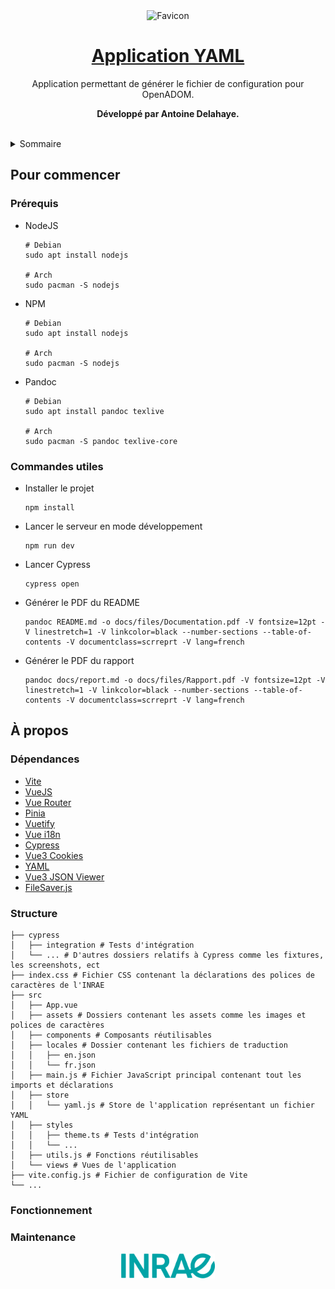 <div align="center">
  <img src="public/favicon.ico" alt="Favicon" width="80"/>
  <h1>
    <a href="https://forgemia.inra.fr/anaee-dev/implementations-si-ore/si_v2_tools/si-ore-v2-yaml-configuration">
      Application YAML
    </a>
  </h1>
  <p>
    Application permettant de générer le fichier de configuration pour OpenADOM.
  </p>
  <p>
    <strong>Développé par Antoine Delahaye.</strong>
  </p>
</div>

<br/>

<details>
  <summary>Sommaire</summary>
  <ol>
    <li>
      <a href="#pour-commencer">Pour commencer</a>
      <ul>
        <li><a href="#prérequis">Prérequis</a></li>
        <li><a href="#commandes-utiles">Commandes utiles</a></li>
      </ul>
    </li>
    <li>
      <a href="#à-propos">À propos</a>
      <ul>
        <li><a href="#dépendances">Dépendances</a></li>
        <li><a href="#structure">Structure</a></li>
        <li><a href="#fonctionnement">Fonctionnement</a></li>
        <li><a href="#maintenance">Maintenance</a></li>
      </ul>
    </li>
  </ol>
</details>

## Pour commencer

### Prérequis

- NodeJS
  ```shell
  # Debian
  sudo apt install nodejs
  
  # Arch
  sudo pacman -S nodejs
  ```

- NPM
  ```shell
  # Debian
  sudo apt install nodejs
  
  # Arch
  sudo pacman -S nodejs
  ```

- Pandoc
  ```shell
  # Debian
  sudo apt install pandoc texlive
  
  # Arch
  sudo pacman -S pandoc texlive-core
  ```

### Commandes utiles

- Installer le projet
  ```shell
  npm install
  ```

- Lancer le serveur en mode développement
  ```shell
  npm run dev
  ```

- Lancer Cypress
  ```shell
  cypress open
  ```

- Générer le PDF du README
  ```shell
  pandoc README.md -o docs/files/Documentation.pdf -V fontsize=12pt -V linestretch=1 -V linkcolor=black --number-sections --table-of-contents -V documentclass=scrreprt -V lang=french
  ```

- Générer le PDF du rapport
  ```shell
  pandoc docs/report.md -o docs/files/Rapport.pdf -V fontsize=12pt -V linestretch=1 -V linkcolor=black --number-sections --table-of-contents -V documentclass=scrreprt -V lang=french
  ```

## À propos

### Dépendances

- [Vite](https://vitejs.dev/)
- [VueJS](https://vuejs.org/)
- [Vue Router](https://router.vuejs.org/)
- [Pinia](https://pinia.vuejs.org/)
- [Vuetify](https://next.vuetifyjs.com/)
- [Vue i18n](https://vue-i18n.intlify.dev/)
- [Cypress](https://www.cypress.io/)
- [Vue3 Cookies](https://github.com/KanHarI/vue3-cookies)
- [YAML](https://github.com/eemeli/yaml)
- [Vue3 JSON Viewer](https://github.com/qiuquanwu/vue3-json-viewer)
- [FileSaver.js](https://github.com/eligrey/FileSaver.js)

### Structure

```shell
├── cypress
│   ├── integration # Tests d'intégration
│   └── ... # D'autres dossiers relatifs à Cypress comme les fixtures, les screenshots, ect
├── index.css # Fichier CSS contenant la déclarations des polices de caractères de l'INRAE
├── src
│   ├── App.vue
│   ├── assets # Dossiers contenant les assets comme les images et polices de caractères
│   ├── components # Composants réutilisables
│   ├── locales # Dossier contenant les fichiers de traduction
│   │   ├── en.json
│   │   └── fr.json
│   ├── main.js # Fichier JavaScript principal contenant tout les imports et déclarations
│   ├── store
│   │   └── yaml.js # Store de l'application représentant un fichier YAML
│   ├── styles
│   │   ├── theme.ts # Tests d'intégration
│   │   └── ...
│   ├── utils.js # Fonctions réutilisables
│   └── views # Vues de l'application
├── vite.config.js # Fichier de configuration de Vite
└── ...
```

### Fonctionnement

### Maintenance

<div style="display: flex; flex-direction: column; align-items: center">
  <img src="src/assets/logo_primary.svg" alt="Logo" width="150"/>
</div>
